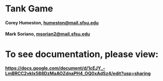 # Tank Game

#### Corey Humeston, humeston@mail.sfsu.edu

#### Mark Soriano, msorian2@mail.sfsu.edu

# To see documentation, please view: 

#### https://docs.google.com/document/d/1cEJY_-LmBRCC2vklx588DzMaAOZdnaPH4_OQ0xAdSz4/edit?usp=sharing

